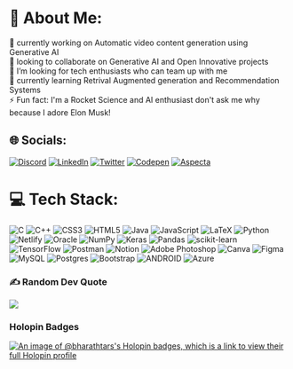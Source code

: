 # 💫 About Me:
🔭 currently working on Automatic video content generation using Generative AI<br>👯 looking to collaborate on Generative AI and Open Innovative projects<br>🤝 I’m looking for tech enthusiasts who can team up with me<br>🌱 currently learning Retrival Augmented generation and Recommendation Systems<br>⚡ Fun fact: I'm a Rocket Science and AI enthusiast don't ask me why because I adore Elon Musk!


## 🌐 Socials:
[![Discord](https://img.shields.io/badge/Discord-%237289DA.svg?logo=discord&logoColor=white)](https://discord.gg/https://discord.gg/3vSkgRb4) [![LinkedIn](https://img.shields.io/badge/LinkedIn-%230077B5.svg?logo=linkedin&logoColor=white)]( https://www.linkedin.com/in/bharath-sudarsanam/) [![Twitter](https://img.shields.io/badge/Twitter-%231DA1F2.svg?logo=Twitter&logoColor=white)](https://twitter.com/https://twitter.com/pheonixreaperr) [![Codepen](https://img.shields.io/badge/Codepen-000000?style=for-the-badge&logo=codepen&logoColor=white)](https://codepen.io/https://codepen.io/bharath-tars) 
[![Aspecta](https://img.shields.io/badge/Aspecta-%237289DA.svg?logo=aspecta&logoColor=white)](https://aspecta.ai/u/Bharath-tars)

# 💻 Tech Stack:
![C](https://img.shields.io/badge/c-%2300599C.svg?style=flat&logo=c&logoColor=white) ![C++](https://img.shields.io/badge/c++-%2300599C.svg?style=flat&logo=c%2B%2B&logoColor=white) ![CSS3](https://img.shields.io/badge/css3-%231572B6.svg?style=flat&logo=css3&logoColor=white) ![HTML5](https://img.shields.io/badge/html5-%23E34F26.svg?style=flat&logo=html5&logoColor=white) ![Java](https://img.shields.io/badge/java-%23ED8B00.svg?style=flat&logo=java&logoColor=white) ![JavaScript](https://img.shields.io/badge/javascript-%23323330.svg?style=flat&logo=javascript&logoColor=%23F7DF1E) ![LaTeX](https://img.shields.io/badge/latex-%23008080.svg?style=flat&logo=latex&logoColor=white) ![Python](https://img.shields.io/badge/python-3670A0?style=flat&logo=python&logoColor=ffdd54) ![Netlify](https://img.shields.io/badge/netlify-%23000000.svg?style=flat&logo=netlify&logoColor=#00C7B7) ![Oracle](https://img.shields.io/badge/Oracle-F80000?style=flat&logo=oracle&logoColor=white) ![NumPy](https://img.shields.io/badge/numpy-%23013243.svg?style=flat&logo=numpy&logoColor=white) ![Keras](https://img.shields.io/badge/Keras-%23D00000.svg?style=flat&logo=Keras&logoColor=white) ![Pandas](https://img.shields.io/badge/pandas-%23150458.svg?style=flat&logo=pandas&logoColor=white) ![scikit-learn](https://img.shields.io/badge/scikit--learn-%23F7931E.svg?style=flat&logo=scikit-learn&logoColor=white) ![TensorFlow](https://img.shields.io/badge/TensorFlow-%23FF6F00.svg?style=flat&logo=TensorFlow&logoColor=white) ![Postman](https://img.shields.io/badge/Postman-FF6C37?style=flat&logo=postman&logoColor=white) ![Notion](https://img.shields.io/badge/Notion-%23000000.svg?style=flat&logo=notion&logoColor=white) ![Adobe Photoshop](https://img.shields.io/badge/adobephotoshop-%2331A8FF.svg?style=flat&logo=adobephotoshop&logoColor=white) ![Canva](https://img.shields.io/badge/Canva-%2300C4CC.svg?style=flat&logo=Canva&logoColor=white) 	![Figma](https://img.shields.io/badge/figma-%23F24E1E.svg?style=flat&logo=figma&logoColor=white) ![MySQL](https://img.shields.io/badge/mysql-%2300f.svg?style=flat&logo=mysql&logoColor=white) ![Postgres](https://img.shields.io/badge/postgres-%23316192.svg?style=flat&logo=postgresql&logoColor=white) ![Bootstrap](https://img.shields.io/badge/bootstrap-%23563D7C.svg?style=flat&logo=bootstrap&logoColor=white) ![ANDROID](https://img.shields.io/badge/android-%2320232a.svg?style=flat&logo=android&logoColor=%a4c639) ![Azure](https://img.shields.io/badge/azure-%230072C6.svg?style=flat&logo=azure-devops&logoColor=white)

### ✍️ Random Dev Quote
![](https://quotes-github-readme.vercel.app/api?type=horizontal&theme=dark)

### Holopin Badges
[![An image of @bharathtars's Holopin badges, which is a link to view their full Holopin profile](https://holopin.me/bharathtars)](https://holopin.io/@bharathtars)
<!-- Proudly created with GPRM ( https://gprm.itsvg.in ) -->
